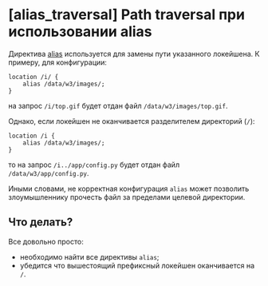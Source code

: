 # [alias_traversal] Path traversal при использовании alias

Директива [alias](https://nginx.ru/ru/docs/http/ngx_http_core_module.html#alias) используется для замены пути указанного локейшена.
К примеру, для конфигурации:
```nginx
location /i/ {
    alias /data/w3/images/;
}
```
на запрос `/i/top.gif` будет отдан файл `/data/w3/images/top.gif`.

Однако, если локейшен не оканчивается разделителем директорий (`/`):
```nginx
location /i {
    alias /data/w3/images/;
}
```
то на запрос `/i../app/config.py` будет отдан файл `/data/w3/app/config.py`.

Иными словами, не корректная конфигурация `alias` может позволить злоумышленнику прочесть файл за пределами целевой директории.

## Что делать?
Все довольно просто:
  - необходимо найти все директивы `alias`;
  - убедится что вышестоящий префиксный локейшен оканчивается на `/`.
